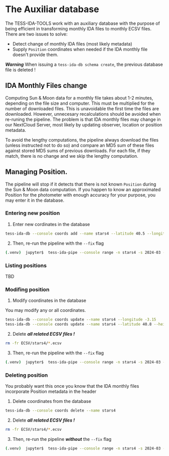 # The Auxiliar database

The TESS-IDA-TOOLS work with an auxiliary database with the purpose of being efficient in transforming monthly IDA files to monthly ECSV files.
There are two issues to solve:
* Detect change of monthly IDA files (most likely metadata)
* Supply `Position` coordinates when needed if the IDA monthly file doesn't provide them.

***Warning*** When issuing a `tess-ida-db schema create`, the previous database file is deleted !


## IDA Monthly Files change

Computing Sun & Moon data for a monthly file takes about 1-2 minutes, depending on the file size and computer. This must be multiplied
for the number of downloaded files. This is unavoidable the first time the files are downloaded. 
However, unnecesary recalculations should be avoided when re-runing the pipeline. 
The problem is that IDA monthly files may change in our NextCloud Server, 
most likely by updating observer, location or position metadata.

To avoid the lengthy computations, the pipeline always download the files (unless instructed not to do so) 
and compare an MD5 sum of these files against stored MD5 sums of previous downloads. 
For each file, if they match, there is no change and we skip the lengthy computation.

## Managing Position.

The pipeline will stop if it detects that there is not known `Position` during the Sun & Moon data computation.
If you happen to know an approximated Position for the photometer with enough accuracy for your purpose, you may enter it
in the database.

### Entering new position

1. Enter new cordinates in the database

```bash
tess-ida-db --console coords add --name stars4 --latitude 40.5 --longitude -3.1 --height 650
```

2. Then, re-run the pipeline with the `--fix` flag

```bash
(.venv)  jupyter$  tess-ida-pipe --console range -n stars4 -s 2024-03 -u 2024-06 -i IDA -o ECSV --fix
```

### Listing positions

TBD

### Modifing position

1. Modify coordinates in the database

You may modify any or all coordinates.

```bash
tess-ida-db --console coords update --name stars4 --longitude -3.15
tess-ida-db --console coords update --name stars4 --latitude 40.8 --height 690
```

2. Delete ***all related ECSV files !***

```bash
rm -fr ECSV/stars4/*.ecsv
```

3. Then, re-run the pipeline with the `--fix` flag

```bash
(.venv)  jupyter$  tess-ida-pipe --console range -n stars4 -s 2024-03 -u 2024-06 -i IDA -o ECSV --fix
```


### Deleting position

You probably want this once you know that the IDA monthly files incorporate Position metadata in the header


1. Delete coordinates from the database

```bash
tess-ida-db --console coords delete --name stars4
```

2. Delete ***all related ECSV files !***

```bash
rm -fr ECSV/stars4/*.ecsv
```

3. Then, re-run the pipeline ***without*** the  `--fix` flag

```bash
(.venv)  jupyter$  tess-ida-pipe --console range -n stars4 -s 2024-03 -u 2024-06 -i IDA -o ECSV
```

